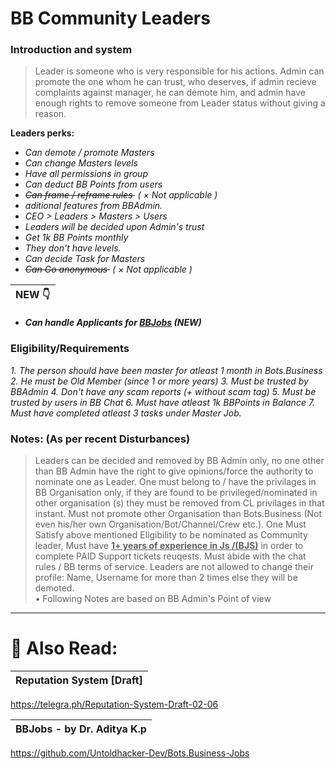 # BB Community Leaders

### Introduction and system 

> Leader is someone who is very responsible for his actions. Admin can promote the one whom he can trust, who deserves, if admin recieve complaints against manager, he can demote him, and admin have enough rights to remove someone from Leader status without giving a reason.

<b> Leaders perks: </b>
<i>

- Can demote / promote Masters
- Can change Masters levels 
- Have all permissions in group
- Can deduct BB Points from users
- <s> Can frame / reframe rules </s>⁪⁬⁮⁮     ( × Not applicable )
- aditional features from BBAdmin.
- CEO > Leaders > Masters > Users
- Leaders will be decided upon Admin's trust
- Get 1k BB Points monthly
- They don't have levels.
- Can decide Task for Masters
- <s> Can Go anonymous </s>⁪⁬⁮⁮      ( × Not applicable )

| NEW 👇| 
| -- | 

- **Can handle Applicants for [BBJobs](https://github.com/Untoldhacker-Dev/Bots.Business-Jobs) (NEW)**
</i>

### Eligibility/Requirements
<i>
1. The person should have been master for atleast 1 month in Bots.Business
2. He must be Old Member (since 1 or more years)
3. Must be trusted by BBAdmin 
4. Don't have any scam reports (+ without scam tag) 
5. Must be trusted by users in BB Chat 
6. Must have atleast 1k BBPoints in Balance 
7. Must have completed atleast 3 tasks under Master Job.
  </i>
  


### Notes: (As per recent Disturbances)
> Leaders can be decided and removed by BB Admin only, no one other than BB Admin have the right to give opinions/force the authority to nominate one as Leader. One must belong to / have the privilages in BB Organisation only, if they are found to be privileged/nominated in other organisation (s) they must be removed from CL privilages in that instant. Must not promote other Organisation than Bots.Business (Not even his/her own Organisation/Bot/Channel/Crew etc.). One Must Satisfy above mentioned Eligibility to be nominated as Community leader, Must have **<u>1+ years of experience in Js /(BJS)</u>** in order to complete PAID Support tickets reuqests. Must abide with the chat rules / BB terms of service. Leaders are not allowed to change their profile: Name, Username for more than 2 times else they will be demoted. <br>
• Following Notes are based on BB Admin's Point of view

<hr> 

# 👤 Also Read: 
| Reputation System [Draft] |
| -- |
https://telegra.ph/Reputation-System-Draft-02-06 

| BBJobs - by Dr. Aditya K.p |
| -- |
https://github.com/Untoldhacker-Dev/Bots.Business-Jobs
